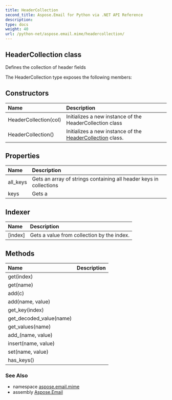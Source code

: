 ```yaml
---
title: HeaderCollection
second_title: Aspose.Email for Python via .NET API Reference
description: 
type: docs
weight: 40
url: /python-net/aspose.email.mime/headercollection/
---
```


## HeaderCollection class

Defines the collection of header fields

The HeaderCollection type exposes the following members:
## Constructors
| Name | Description |
| :- | :- |
|HeaderCollection(col)|Initializes a new instance of the HeaderCollection class|
|HeaderCollection()|Initializes a new instance of the [HeaderCollection](/python-net/aspose.email.mime/headercollection/) class.|
## Properties
| Name | Description |
| :- | :- |
|all_keys|Gets an array of strings containing all header keys in collections|
|keys|Gets a|
## Indexer
| Name | Description |
| :- | :- |
|[index]|Gets a value from collection by the index.|
## Methods
| Name | Description |
| :- | :- |
|get(index)|  |
|get(name)|  |
|add(c)|  |
|add(name, value)|  |
|get_key(index)|  |
|get_decoded_value(name)|  |
|get_values(name)|  |
|add_(name, value)|  |
|insert(name, value)|  |
|set(name, value)|  |
|has_keys()|  |

### See Also

* namespace [aspose.email.mime](/python-net/aspose.email.mime/)
* assembly [Aspose.Email](/python-net/)

